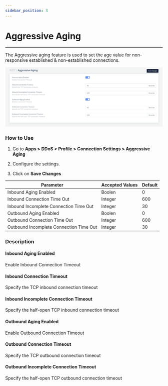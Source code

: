 ```yaml
---
sidebar_position: 3
---
```


# Aggressive Aging

---

The Aggressive aging feature is used to set the age value for non-responsive established & non-established connections.

![aggressive aging](/img/ddos/v7/docs/aging.png)

### How to Use

1. Go to **Apps > DDoS > Profile > Connection Settings > Aggressive Aging**

2. Configure the settings.

3. Click on **Save Changes**

| Parameter                               | Accepted Values | Default |
|-----------------------------------------|-----------------|---------|
| Inbound Aging Enabled                   | Boolen          | 0       |
| Inbound Connection Time Out             | Integer         | 600     |
| Inbound Incomplete Connection Time Out  | Integer         | 30      |
| Outbound Aging Enabled                  | Boolen          | 0       |
| Outbound Connection Time Out            | Integer         | 600     |
| Outbound Incomplete Connection Time Out | Integer         | 30      |

### Description

#### Inbound Aging Enabled

Enable Inbound Connection Timeout

#### Inbound Connection Timeout

Specify the TCP inbound connection timeout

#### Inbound Incomplete Connection Timeout

Specify the half-open TCP inbound connection timeout

#### Outbound Aging Enabled

Enable Outbound Connection Timeout

#### Outbound Connection Timeout

Specify the TCP outbound connection timeout

#### Outbound Incomplete Connection Timeout

Specify the half-open TCP outbound connection timeout